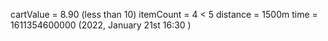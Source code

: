 cartValue = 8.90 (less than 10)
itemCount = 4 < 5
distance = 1500m
time = 1611354600000 (2022, January 21st 16:30 )
